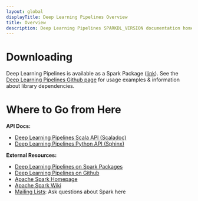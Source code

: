 ```yaml
---
layout: global
displayTitle: Deep Learning Pipelines Overview
title: Overview
description: Deep Learning Pipelines SPARKDL_VERSION documentation homepage
---
```



# Downloading

Deep Learning Pipelines is available as a Spark Package ([link](https://spark-packages.org/package/databricks/spark-deep-learning)).
See the [Deep Learning Pipelines Github page](https://github.com/databricks/spark-deep-learning) for
usage examples & information about library dependencies.

# Where to Go from Here

**API Docs:**

* [Deep Learning Pipelines Scala API (Scaladoc)](api/scala/index.html#com.databricks.sparkdl.package)
* [Deep Learning Pipelines Python API (Sphinx)](api/python/index.html)

**External Resources:**

* [Deep Learning Pipelines on Spark Packages](https://spark-packages.org/package/databricks/spark-deep-learning)
* [Deep Learning Pipelines on Github](http://github.com/databricks/spark-deep-learning)
* [Apache Spark Homepage](http://spark.apache.org)
* [Apache Spark Wiki](https://cwiki.apache.org/confluence/display/SPARK)
* [Mailing Lists](http://spark.apache.org/mailing-lists.html): Ask questions about Spark here
